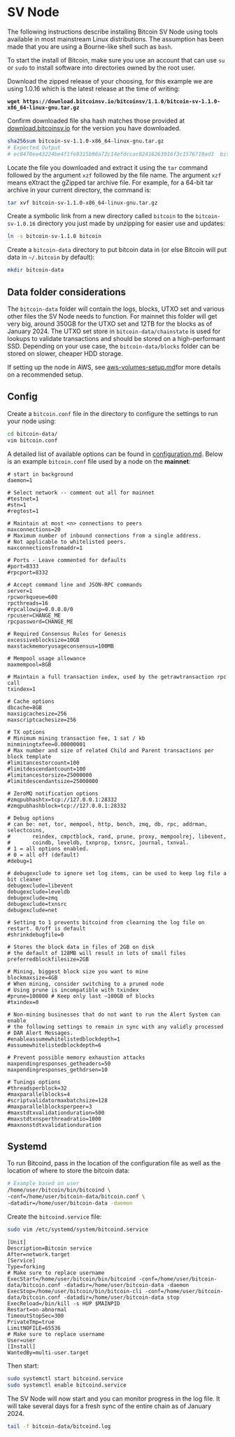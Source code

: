 # SV Node

The following instructions describe installing Bitcoin SV Node using tools available in most mainstream Linux distributions. The assumption has been made that you are using a Bourne-like shell such as `bash`.

To start the install of Bitcoin, make sure you use an account that can use `su` or `sudo` to install software into directories owned by the root user.

Download the zipped release of your choosing, for this example we are using 1.0.16 which is the latest release at the time of writing:

<pre class="language-sh"><code class="lang-sh"><strong>wget https://download.bitcoinsv.io/bitcoinsv/1.1.0/bitcoin-sv-1.1.0-x86_64-linux-gnu.tar.gz
</strong></code></pre>

Confirm downloaded file sha hash matches those provided at [download.bitcoinsv.io](https://download.bitcoinsv.io/bitcoinsv/) for the version you have downloaded.

```sh
sha256sum bitcoin-sv-1.1.0-x86_64-linux-gnu.tar.gz
# Expected Output 
# ec0470ee43224be4f1fe9315b96a72c14efdccac82416263916f3c1576719ad3  bitcoin-sv-1.1.0-x86_64-linux-gnu.tar.gz
```

Locate the file you downloaded and extract it using the `tar` command followed by the argument `xzf` followed by the file name. The argument `xzf` means eXtract the gZipped tar archive file. For example, for a 64-bit tar archive in your current directory, the command is:

```bash
tar xvf bitcoin-sv-1.1.0-x86_64-linux-gnu.tar.gz
```

Create a symbolic link from a new directory called `bitcoin` to the `bitcoin-sv-1.0.16` directory you just made by unzipping for easier use and updates:

```bash
ln -s bitcoin-sv-1.1.0 bitcoin
```

Create a `bitcoin-data` directory to put bitcoin data in (or else Bitcoin will put data in `~/.bitcoin` by default):

```bash
mkdir bitcoin-data
```

## Data folder considerations

The `bitcoin-data` folder will contain the logs, blocks, UTXO set and various other files the SV Node needs to function. For mainnet this folder will get very big, around 350GB for the UTXO set and 12TB for the blocks as of January 2024. The UTXO set store in `bitcoin-data/chainstate` is used for lookups to validate transactions and should be stored on a high-performant SSD. Depending on your use case, the `bitcoin-data/blocks` folder can be stored on slower, cheaper HDD storage.

If setting up the node in AWS, see [aws-volumes-setup.md](aws-volumes-setup.md "mention")for more details on a recommended setup.

## Config

Create a `bitcoin.conf` file in the directory to configure the settings to run your node using:

```bash
cd bitcoin-data/
vim bitcoin.conf
```

A detailed list of available options can be found in [configuration.md](configuration.md "mention"). Below is an example `bitcoin.conf` file used by a node on the **mainnet**:

```editorconfig
# start in background
daemon=1

# Select network -- comment out all for mainnet
#testnet=1
#stn=1
#regtest=1

# Maintain at most <n> connections to peers
maxconnections=20
# Maximum number of inbound connections from a single address.
# Not applicable to whitelisted peers.
maxconnectionsfromaddr=1

# Ports - Leave commented for defaults
#port=8333
#rpcport=8332

# Accept command line and JSON-RPC commands
server=1
rpcworkqueue=600
rpcthreads=16
#rpcallowip=0.0.0.0/0 
rpcuser=CHANGE_ME
rpcpassword=CHANGE_ME

# Required Consensus Rules for Genesis
excessiveblocksize=10GB
maxstackmemoryusageconsensus=100MB

# Mempool usage allowance
maxmempool=8GB

# Maintain a full transaction index, used by the getrawtransaction rpc call
txindex=1

# Cache options
dbcache=8GB
maxsigcachesize=256
maxscriptcachesize=256

# TX options
# Minimum mining transaction fee, 1 sat / kb
minminingtxfee=0.00000001
# Max number and size of related Child and Parent transactions per block template 
#limitancestorcount=100
#limitdescendantcount=100
#limitancestorsize=25000000
#limitdescendantsize=25000000

# ZeroMQ notification options
#zmqpubhashtx=tcp://127.0.0.1:28332
#zmqpubhashblock=tcp://127.0.0.1:28332

# Debug options
# can be: net, tor, mempool, http, bench, zmq, db, rpc, addrman, selectcoins,
#       reindex, cmpctblock, rand, prune, proxy, mempoolrej, libevent,
#       coindb, leveldb, txnprop, txnsrc, journal, txnval.
# 1 = all options enabled.
# 0 = all off (default)
#debug=1

# debugexclude to ignore set log items, can be used to keep log file a bit cleaner
debugexclude=libevent
debugexclude=leveldb
debugexclude=zmq
debugexclude=txnsrc
debugexclude=net

# Setting to 1 prevents bitcoind from clearning the log file on restart. 0/off is default
#shrinkdebugfile=0 

# Stores the block data in files of 2GB on disk
# the default of 128MB will result in lots of small files
preferredblockfilesize=2GB

# Mining, biggest block size you want to mine
blockmaxsize=4GB 
# When mining, consider switching to a pruned node
# Using prune is incompatible with txindex
#prune=100000 # Keep only last ~100GB of blocks
#txindex=0

# Non-mining businesses that do not want to run the Alert System can enable
# the following settings to remain in sync with any validly processed
# DAR Alert Messages.
#enableassumewhitelistedblockdepth=1
#assumewhitelistedblockdepth=6

# Prevent possible memory exhaustion attacks
maxpendingresponses_getheaders=50
maxpendingresponses_gethdrsen=10

# Tunings options
#threadsperblock=32
#maxparallelblocks=4
#scriptvalidatormaxbatchsize=128
#maxparallelblocksperpeer=3
#maxstdtxvalidationduration=500
#maxstdtxnsperthreadratio=1000
#maxnonstdtxvalidationduration
```

## Systemd

To run Bitcoind, pass in the location of the configuration file as well as the location of where to store the bitcoin data:

```bash
# Example based on user
/home/user/bitcoin/bin/bitcoind \
-conf=/home/user/bitcoin-data/bitcoin.conf \
-datadir=/home/user/bitcoin-data -daemon
```

Create the `bitcoind.service` file:

```bash
sudo vim /etc/systemd/system/bitcoind.service
```

```systemd
[Unit]
Description=Bitcoin service
After=network.target
[Service]
Type=forking
# Make sure to replace username
ExecStart=/home/user/bitcoin/bin/bitcoind -conf=/home/user/bitcoin-data/bitcoin.conf -datadir=/home/user/bitcoin-data -daemon
ExecStop=/home/user/bitcoin/bin/bitcoin-cli -conf=/home/user/bitcoin-data/bitcoin.conf -datadir=/home/user/bitcoin-data stop
ExecReload=/bin/kill -s HUP $MAINPID
Restart=on-abnormal
TimeoutStopSec=300
PrivateTmp=true
LimitNOFILE=65536
# Make sure to replace username
User=user
[Install]
WantedBy=multi-user.target
```

Then start:

```bash
sudo systemctl start bitcoind.service
sudo systemctl enable bitcoind.service
```

The SV Node will now start and you can monitor progress in the log file. It will take several days for a fresh sync of the entire chain as of January 2024.

```bash
tail -f bitcoin-data/bitcoind.log
```
